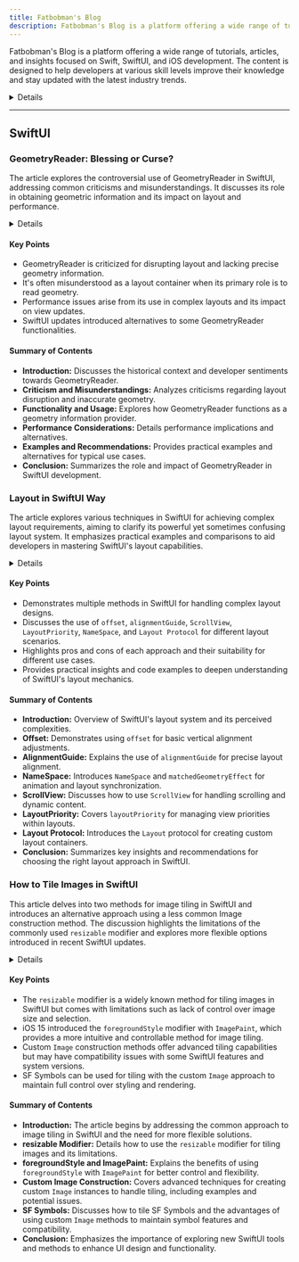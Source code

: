 ```yaml
---
title: Fatbobman's Blog
description: Fatbobman's Blog is a platform offering a wide range of tutorials, articles, and insights focused on Swift, SwiftUI, and iOS development. The content is designed to help developers at various skill levels improve their knowledge and stay updated with the latest industry trends.
---
```


Fatbobman's Blog is a platform offering a wide range of tutorials, articles, and insights focused on Swift, SwiftUI, and iOS development. The content is designed to help developers at various skill levels improve their knowledge and stay updated with the latest industry trends.

<details>

**URL:** https://fatbobman.com/en/

**Authors:** `Fatbobman`

**Complexity Levels:**
   - **Beginner:** 25%
   - **Intermediate:** 45%
   - **Advanced:** 30%

**Frequency of Posting:** Weekly

**Types of Content:**
   - **Tutorials:** 50% (Step-by-step guides and practical examples)
   - **Articles:** 40% (In-depth articles and best practices)
   - **News:** 10% (Updates on Swift and iOS development)

**Additional Features:**
   - **Newsletter:** Available for regular updates and news.
   - **Collections:** Curated collections of articles on specific topics.
   - **Discord Community:** A place for discussion and support.

</details>

<LinkCard title="Visit Fatbobman's Blog" href="https://fatbobman.com/en/" />

---

## SwiftUI

### GeometryReader: Blessing or Curse?

The article explores the controversial use of GeometryReader in SwiftUI, addressing common criticisms and misunderstandings. It discusses its role in obtaining geometric information and its impact on layout and performance.

<details>

**URL:** https://fatbobman.com/en/posts/geometryreader-blessing-or-curse/  
**Published:** Nov 9, 2023  
**Last Updated:** Jun 18, 2024  
**Authors:** `Fatbobman`  
**Tags:**
`SwiftUI`, `GeometryReader`, `Layout`, `Swift`

</details>

#### Key Points

- GeometryReader is criticized for disrupting layout and lacking precise geometry information.
- It's often misunderstood as a layout container when its primary role is to read geometry.
- Performance issues arise from its use in complex layouts and its impact on view updates.
- SwiftUI updates introduced alternatives to some GeometryReader functionalities.

#### Summary of Contents

- **Introduction:** Discusses the historical context and developer sentiments towards GeometryReader.
- **Criticism and Misunderstandings:** Analyzes criticisms regarding layout disruption and inaccurate geometry.
- **Functionality and Usage:** Explores how GeometryReader functions as a geometry information provider.
- **Performance Considerations:** Details performance implications and alternatives.
- **Examples and Recommendations:** Provides practical examples and alternatives for typical use cases.
- **Conclusion:** Summarizes the role and impact of GeometryReader in SwiftUI development.

<LinkCard title="Read Full Article" href="https://fatbobman.com/en/posts/geometryreader-blessing-or-curse/" />


### Layout in SwiftUI Way

The article explores various techniques in SwiftUI for achieving complex layout requirements, aiming to clarify its powerful yet sometimes confusing layout system. It emphasizes practical examples and comparisons to aid developers in mastering SwiftUI's layout capabilities.

<details>

**URL:** https://fatbobman.com/en/posts/layout-in-swiftui-way/  
**Published:** Mar 1, 2023  

**Authors:** `Fatbobman`  
**Tags:**
`SwiftUI`, `iOS Development`, `Layout Design`

</details>

#### Key Points

- Demonstrates multiple methods in SwiftUI for handling complex layout designs.
- Discusses the use of `offset`, `alignmentGuide`, `ScrollView`, `LayoutPriority`, `NameSpace`, and `Layout Protocol` for different layout scenarios.
- Highlights pros and cons of each approach and their suitability for different use cases.
- Provides practical insights and code examples to deepen understanding of SwiftUI's layout mechanics.

#### Summary of Contents

- **Introduction:** Overview of SwiftUI's layout system and its perceived complexities.
- **Offset:** Demonstrates using `offset` for basic vertical alignment adjustments.
- **AlignmentGuide:** Explains the use of `alignmentGuide` for precise layout alignment.
- **NameSpace:** Introduces `NameSpace` and `matchedGeometryEffect` for animation and layout synchronization.
- **ScrollView:** Discusses how to use `ScrollView` for handling scrolling and dynamic content.
- **LayoutPriority:** Covers `layoutPriority` for managing view priorities within layouts.
- **Layout Protocol:** Introduces the `Layout` protocol for creating custom layout containers.
- **Conclusion:** Summarizes key insights and recommendations for choosing the right layout approach in SwiftUI.

<LinkCard title="Read Full Article" href="https://fatbobman.com/en/posts/layout-in-swiftui-way/" />

### How to Tile Images in SwiftUI
This article delves into two methods for image tiling in SwiftUI and introduces an alternative approach using a less common Image construction method. The discussion highlights the limitations of the commonly used `resizable` modifier and explores more flexible options introduced in recent SwiftUI updates.

<details>
**URL:** https://fatbobman.com/en/posts/how-to-tile-images-in-swiftui/

**Published:** July 31, 2024

**Authors:** [Fatbobman](https://twitter.com/fatbobman)

**Tags:**  
`SwiftUI`, `Image Tiling`, `iOS Development`, `UI Design`
</details>

#### Key Points
- The `resizable` modifier is a widely known method for tiling images in SwiftUI but comes with limitations such as lack of control over image size and selection.
- iOS 15 introduced the `foregroundStyle` modifier with `ImagePaint`, which provides a more intuitive and controllable method for image tiling.
- Custom `Image` construction methods offer advanced tiling capabilities but may have compatibility issues with some SwiftUI features and system versions.
- SF Symbols can be used for tiling with the custom `Image` approach to maintain full control over styling and rendering.

#### Summary of Contents
- **Introduction:** The article begins by addressing the common approach to image tiling in SwiftUI and the need for more flexible solutions.
- **resizable Modifier:** Details how to use the `resizable` modifier for tiling images and its limitations.
- **foregroundStyle and ImagePaint:** Explains the benefits of using `foregroundStyle` with `ImagePaint` for better control and flexibility.
- **Custom Image Construction:** Covers advanced techniques for creating custom `Image` instances to handle tiling, including examples and potential issues.
- **SF Symbols:** Discusses how to tile SF Symbols and the advantages of using custom `Image` methods to maintain symbol features and compatibility.
- **Conclusion:** Emphasizes the importance of exploring new SwiftUI tools and methods to enhance UI design and functionality.

<LinkCard title="Read Full Article" href="https://fatbobman.com/en/posts/how-to-tile-images-in-swiftui/" />
